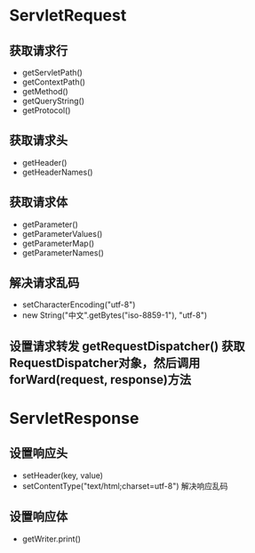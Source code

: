 # ServletRequest
## 获取请求行
* getServletPath()
* getContextPath()
* getMethod()
* getQueryString()
* getProtocol()
## 获取请求头
* getHeader()
* getHeaderNames()
## 获取请求体
* getParameter()
* getParameterValues()
* getParameterMap()
* getParameterNames()
## 解决请求乱码
* setCharacterEncoding("utf-8")
* new String("中文".getBytes("iso-8859-1"), "utf-8")
## 设置请求转发 getRequestDispatcher() 获取RequestDispatcher对象，然后调用forWard(request, response)方法
# ServletResponse
## 设置响应头
* setHeader(key, value)
* setContentType("text/html;charset=utf-8") 解决响应乱码
## 设置响应体
* getWriter.print()